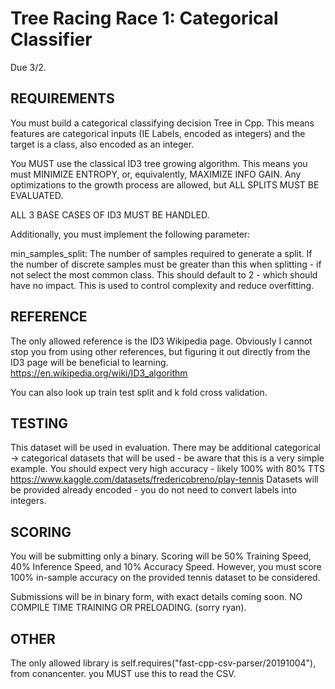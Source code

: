 # Tree Racing Race 1: Categorical Classifier

Due 3/2.

## REQUIREMENTS

You must build a categorical classifying decision Tree in Cpp. This means features are categorical inputs (IE Labels, encoded as integers) and the target is a class, also encoded as an integer.

You MUST use the classical ID3 tree growing algorithm. This means you must MINIMIZE ENTROPY, or, equivalently, MAXIMIZE INFO GAIN. Any optimizations to the growth process are allowed, but ALL SPLITS MUST BE EVALUATED. 

ALL 3 BASE CASES OF ID3 MUST BE HANDLED.

Additionally, you must implement the following parameter:

min_samples_split: The number of samples required to generate a split. If the number of discrete samples must be greater than this when splitting - if not select the most common class. This should default to 2 - which should have no impact. This is used to control complexity and reduce overfitting.

## REFERENCE
The only allowed reference is the ID3 Wikipedia page. Obviously I cannot stop you from using other references, but figuring it out directly from the ID3 page will be beneficial to learning. 
https://en.wikipedia.org/wiki/ID3_algorithm

You can also look up train test split and k fold cross validation.

## TESTING
This dataset will be used in evaluation. There may be additional categorical -> categorical datasets that will be used - be aware that this is a very simple example. You should expect very high accuracy - likely 100% with 80% TTS
https://www.kaggle.com/datasets/fredericobreno/play-tennis
Datasets will be provided already encoded - you do not need to convert labels into integers.

## SCORING
You will be submitting only a binary. Scoring will be 50% Training Speed, 40% Inference Speed, and 10% Accuracy Speed.
However, you must score 100% in-sample accuracy on the provided tennis dataset to be considered.

Submissions will be in binary form, with exact details coming soon. NO COMPILE TIME TRAINING OR PRELOADING. (sorry ryan). 

## OTHER
The only allowed library is self.requires("fast-cpp-csv-parser/20191004"), from conancenter. you MUST use this to read the CSV. 
